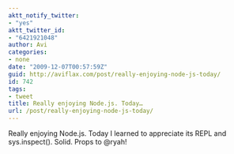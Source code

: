 ```yaml
---
aktt_notify_twitter:
- "yes"
aktt_twitter_id:
- "6421921048"
author: Avi
categories:
- none
date: "2009-12-07T00:57:59Z"
guid: http://aviflax.com/post/really-enjoying-node-js-today/
id: 742
tags:
- tweet
title: Really enjoying Node.js. Today…
url: /post/really-enjoying-node-js-today/
---
```

Really enjoying Node.js. Today I learned to appreciate its REPL and sys.inspect(). Solid. Props to @ryah!